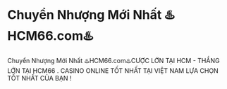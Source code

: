 # Chuyển Nhượng Mới Nhất ♨️HCM66.com♨️

Chuyển Nhượng Mới Nhất ♨️HCM66.com♨️CƯỢC LỚN TẠI HCM - THẮNG LỚN TẠI HCM66 . CASINO ONLINE TỐT NHẤT TẠI VIỆT NAM LỰA CHỌN TỐT NHẤT CỦA BẠN !